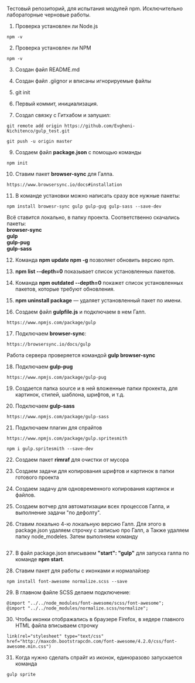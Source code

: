 Тестовый репозиторий, для испытания модулей npm.
Исключительно лабораторные черновые работы.

1. Проверка установлен ли Node.js
```
npm -v
```
2. Проверка установлен ли NPM
```
npm -v
```
3. Создан файл README.md

4. Создан файл .giignor и вписаны игнорируемые файлы

5. git init

6. Первый коммит, инициализация.

7. Создал связку с Гитхабом и запушил:
  
```
git remote add origin https://github.com/Evgheni-Nichitenco/gulp_test.git

git push -u origin master
```
9. Создаем файл **package.json** с помощью команды
```
npm init
```
10. Ставим пакет **browser-sync** для Галпа.

```
https://www.browsersync.io/docs#installation
```

11. В команде установки можно написать сразу все нужные пакеты:

```
npm install browesr-sync gulp gulp-gug gulp-sass --save-dev
```
Всё ставится локально, в папку проекта. Соответственно скачались пакеты:  
**browser-sync**  
**gulp**  
**gulp-pug**  
**gulp-sass**

12. Команда **npm update npm -g** позволяет обновить версию npm.

13. **npm list --depth=0** показывает список установленных пакетов.

14. Команда **npm outdated --depth=0** покажет список установленных пакетов,
которые требуют обновления.

15. **npm uninstall package** — удаляет установленный пакет по имени.

16. Создаем файл **gulpfile.js** и подключаем в нем Галп.
```
https://www.npmjs.com/package/gulp
```
17. Подключаем **browser-sync**:
```
https://browsersync.io/docs/gulp
```
Работа сервера проверяется командой **gulp browser-sync**

18. Подключаем **gulp-pug**
```
https://www.npmjs.com/package/gulp-pug
```
19. Создается папка source и в ней вложенные папки прокекта, для картинок, стилей, шаблона,
шрифтов, и т.д.

20. Подключаем **gulp-sass**
```
https://www.npmjs.com/package/gulp-sass
```
21. Подключаем плагин для спрайтов 
```
https://www.npmjs.com/package/gulp.spritesmith
```
```
npm i gulp.spritesmith --save-dev
```
22. Создаем пакет **rimraf** для очистки от мусора

23. Создаем задачи для копирования шрифтов и картинок в папки готового проекта

24. Cоздаем задачу для одновременного копирования картинок и файлов.

25. Создаем вотчер для автоматизации всех процессов Галпа, и выполнение задачи "по дефолту".

26. Ставим локально 4-ю локальную версию Галп.
Для этого в package.json удаляем строчку с записью про Галп,
а Также удаляем папку node_modeles.
Затем выполняем команду
```

```
27. В файл package.json  вписываем **"start": "gulp"** для запуска галпа по 
команде **npm start**.

28. Ставим пакет для работы с иконками и нормалайзер
```
npm install font-awesome normalize.scss --save
```
29. В главном файле SCSS делаем подключение:
```
@import "../../node_modules/font-awesome/scss/font-awesome";
@import "../../node_modules/normalize.scss/normalize";
```
30. Чтобы иконки отображались в браузере Firefox, в хедере главного HTML файла вписываем строчку
```
link(rel="stylesheet" type="text/css" href="http://maxcdn.bootstrapcdn.com/font-awesome/4.2.0/css/font-awesome.min.css")
```
31. Когда нужно сделать спрайт из иконок, единоразово запускается команда 
```
gulp sprite
```





